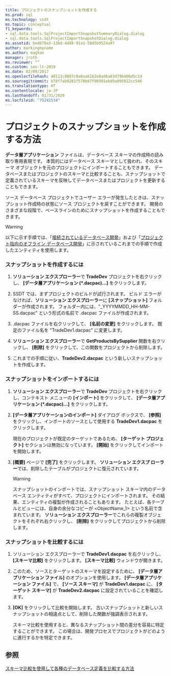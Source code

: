 ```yaml
---
title: プロジェクトのスナップショットを作成する
ms.prod: sql
ms.technology: ssdt
ms.topic: conceptual
f1_keywords:
- sql.data.tools.SqlProjectImportSnapshotSummaryDialog.dialog
- sql.data.tools.SqlProjectImportSnapshotDialog.dialog
ms.assetid: bed670a3-13bd-4d88-91a1-58d5b9524a97
author: markingmyname
ms.author: maghan
manager: jroth
ms.reviewer: “”
ms.custom: seo-lt-2019
ms.date: 02/09/2017
ms.openlocfilehash: 40111c8807c0a0aa6162e8ad6a03d796406d5c1d
ms.sourcegitcommit: b78f7ab9281f570b87f96991ebd9a095812cc546
ms.translationtype: HT
ms.contentlocale: ja-JP
ms.lasthandoff: 01/31/2020
ms.locfileid: "75241534"
---
```

# <a name="how-to-create-a-snapshot-of-a-project"></a>プロジェクトのスナップショットを作成する方法

**データ層アプリケーション** ファイルは、データベース スキーマの作成時の読み取り専用表現です。 本質的にはデータベース スキーマとして扱われ、そのスキーマ オブジェクトを元のプロジェクトにインポートすることもできます。 データベースまたはプロジェクトのスキーマと比較することも、スナップショットで定義されているスキーマを反映してデータベースまたはプロジェクトを更新することもできます。  
  
ソース データベース プロジェクトでユーザー エラーが発生したときは、スナップショット作成時の状態にソース プロジェクトを戻すことができます。 開発のさまざまな段階で、ベースラインのためにスナップショットを作成することもできます。  
  
> [!WARNING]  
> 以下に示す手順では、「[接続されているデータベース開発](../ssdt/connected-database-development.md)」および「[プロジェクト指向のオフライン データベース開発](../ssdt/project-oriented-offline-database-development.md)」に示されているこれまでの手順で作成したエンティティを使用します。  
  
### <a name="to-create-a-snapshot"></a>スナップショットを作成するには  
  
1.  **ソリューション エクスプローラー**で **TradeDev** プロジェクトを右クリックし、 **[データ層アプリケーション (\*.dacpac)...]** をクリックします。  
  
2.  SSDT では、まずプロジェクトのビルドが試行されます。 ビルド エラーがなければ、**ソリューション エクスプローラー**に **[スナップショット]** フォルダーが作成されます。 フォルダー内には、"<Project Name>_YYYYMMDD_HH-MM-SS.dacpac" という形式の名前で .dacpac ファイルが作成されます。  
  
3.  .dacpac ファイルを右クリックして、 **[名前の変更]** をクリックします。 既定のファイル名を "TradeDev1.dacpac" に変更します。  
  
4.  **ソリューション エクスプローラー**で **GetProductsBySupplier** 関数を右クリックし、 **[削除]** をクリックして、この関数をプロジェクトから削除します。  
  
5.  これまでの手順に従い、**TradeDev2.dacpac** という新しいスナップショットを作成します。  
  
### <a name="to-import-a-snapshot"></a>スナップショットをインポートするには  
  
1.  **ソリューション エクスプローラー**で **TradeDev** プロジェクトを右クリックし、コンテキスト メニューの **[インポート]** をクリックして、 **[データ層アプリケーション (\*.dacpac)...]** をクリックします。  
  
2.  **[データ層アプリケーションのインポート]** ダイアログ ボックスで、 **[参照]** をクリックし、インポートのソースとして使用する **TradeDev1.dacpac** をクリックします。  
  
    現在のプロジェクトが既定のターゲットであるため、 **[ターゲット プロジェクト]** セクションは無効になっています。 **[開始]** をクリックしてインポートを開始します。  
  
3.  **[概要]** ページで **[完了]** をクリックします。 **ソリューション エクスプ ローラー**では、削除したテーブルがプロジェクトに復元されています。  
  
    > [!WARNING]  
    > スナップショットのインポートでは、スナップショット スキーマ内のデータベース エンティティがすべて、プロジェクトにインポートされます。 その結果、エンティティの複製が作成されることもあります。 たとえば、各テーブルとビューには、自身の余分なコピーが <ObjectName_1> という名前で含まれています。 **ソリューション エクスプローラー**でこれらの複製オブジェクトをそれぞれ右クリックし、 **[削除]** をクリックしてプロジェクトから削除します。  
  
### <a name="to-compare-snapshots"></a>スナップショットを比較するには  
  
1.  ソリューション エクスプローラーで **TradeDev1.dacpac** を右クリックし、 **[スキーマ比較]** をクリックします。 **[スキーマ比較]** ウィンドウが開きます。  
  
2.  このため、ソースとターゲットのスキーマを設定するために、 **[データ層アプリケーション ファイル]** のオプションを使用します。 **[データ層アプリケーション ファイル]** で、 **[ソース スキーマ]** が **TradeDev1.dacpac** に、 **[ターゲット スキーマ]** が **TradeDev2.dacpac** に設定されていることを確認します。  
  
3.  **[OK]** をクリックして比較を開始します。 古いスナップショットと新しいスナップショットの相違点として、削除した関数が強調表示されます。  
  
    スキーマ比較を使用すると、異なるスナップショット間の差分を容易に特定することができます。 この場合は、開発プロセスでプロジェクトがどのように進行するかを特定できます。  
  
## <a name="see-also"></a>参照  
[スキーマ比較を使用して各種のデータベース定義を比較する方法](../ssdt/how-to-use-schema-compare-to-compare-different-database-definitions.md)  
  
